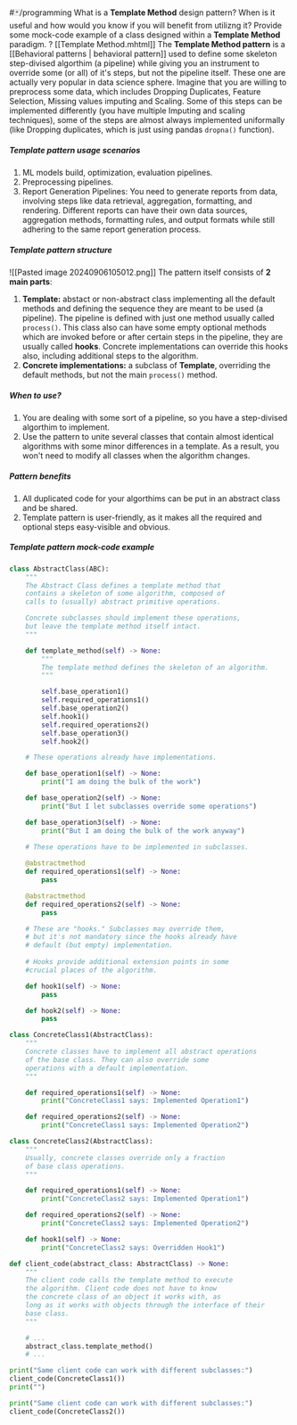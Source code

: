 #🃏/programming
What is a **Template Method** design pattern? When is it useful and how would you know if you will benefit from utilizng it? Provide some mock-code example of a class designed within a **Template Method** paradigm.
?
[[Template Method.mhtml]]
The **Template Method pattern** is a [[Behavioral patterns | behavioral pattern]] used to define some skeleton step-divised algorthim (a pipeline) while giving you an instrument to override some (or all) of it's steps, but not the pipeline itself. These one are actually very popular in data science sphere. Imagine that you are willing to preprocess some data, which includes Dropping Duplicates, Feature Selection, Missing values imputing and Scaling. Some of this steps can be implemented differently (you have multiple Imputing and scaling techniques), some of the steps are almost always implemented uniformally (like Dropping duplicates, which is just using pandas `dropna()` function).
##### Template pattern usage scenarios
1. ML models build, optimization, evaluation pipelines.
1. Preprocessing pipelines.
2. Report Generation Pipelines: You need to generate reports from data, involving steps like data retrieval, aggregation, formatting, and rendering. Different reports can have their own data sources, aggregation methods, formatting rules, and output formats while still adhering to the same report generation process.
##### Template pattern structure
![[Pasted image 20240906105012.png]]
The pattern itself consists of **2 main parts**:
1. **Template:** abstact or non-abstract class implementing all the default methods and defining the sequence they are meant to be used (a pipeline). The pipeline is defined with just one method usually called `process()`. This class also can have some empty optional methods which are invoked before or after certain steps in the pipeline, they are usually called **hooks**. Concrete implementations can override this hooks also, including additional steps to the algorithm.
2. **Concrete implementations:**  a subclass of **Template**, overriding the default methods, but not the main `process()` method.
##### When to use?
1. You are dealing with some sort of a pipeline, so you have a step-divised algorthim to implement.
2. Use the pattern to unite several classes that contain almost identical algorithms with some minor differences in a template. As a result, you won't need to modify all classes when the algorithm changes.
#####  Pattern benefits
1. All duplicated code for your algorthims can be put in an abstract class and be shared.
2. Template pattern is user-friendly, as it makes all the required and optional steps easy-visible and obvious.
##### Template pattern mock-code example
```python
class AbstractClass(ABC):
    """
    The Abstract Class defines a template method that 
    contains a skeleton of some algorithm, composed of 
    calls to (usually) abstract primitive operations.

    Concrete subclasses should implement these operations, 
    but leave the template method itself intact.
    """

    def template_method(self) -> None:
        """
        The template method defines the skeleton of an algorithm.
        """

        self.base_operation1()
        self.required_operations1()
        self.base_operation2()
        self.hook1()
        self.required_operations2()
        self.base_operation3()
        self.hook2()

    # These operations already have implementations.

    def base_operation1(self) -> None:
        print("I am doing the bulk of the work")

    def base_operation2(self) -> None:
        print("But I let subclasses override some operations")

    def base_operation3(self) -> None:
        print("But I am doing the bulk of the work anyway")

    # These operations have to be implemented in subclasses.
    
    @abstractmethod
    def required_operations1(self) -> None:
        pass

    @abstractmethod
    def required_operations2(self) -> None:
        pass

    # These are "hooks." Subclasses may override them, 
    # but it's not mandatory since the hooks already have
    # default (but empty) implementation. 
    
    # Hooks provide additional extension points in some 
    #crucial places of the algorithm.

    def hook1(self) -> None:
        pass

    def hook2(self) -> None:
        pass

class ConcreteClass1(AbstractClass):
    """
    Concrete classes have to implement all abstract operations
    of the base class. They can also override some 
    operations with a default implementation.
    """

    def required_operations1(self) -> None:
        print("ConcreteClass1 says: Implemented Operation1")

    def required_operations2(self) -> None:
        print("ConcreteClass1 says: Implemented Operation2")

class ConcreteClass2(AbstractClass):
    """
    Usually, concrete classes override only a fraction 
    of base class operations.
    """

    def required_operations1(self) -> None:
        print("ConcreteClass2 says: Implemented Operation1")

    def required_operations2(self) -> None:
        print("ConcreteClass2 says: Implemented Operation2")

    def hook1(self) -> None:
        print("ConcreteClass2 says: Overridden Hook1")

def client_code(abstract_class: AbstractClass) -> None:
    """
    The client code calls the template method to execute 
    the algorithm. Client code does not have to know 
    the concrete class of an object it works with, as
    long as it works with objects through the interface of their 
    base class.
    """

    # ...
    abstract_class.template_method()
    # ...

print("Same client code can work with different subclasses:")
client_code(ConcreteClass1())
print("")

print("Same client code can work with different subclasses:")
client_code(ConcreteClass2())
```
<!--SR:!2025-03-30,148,310-->